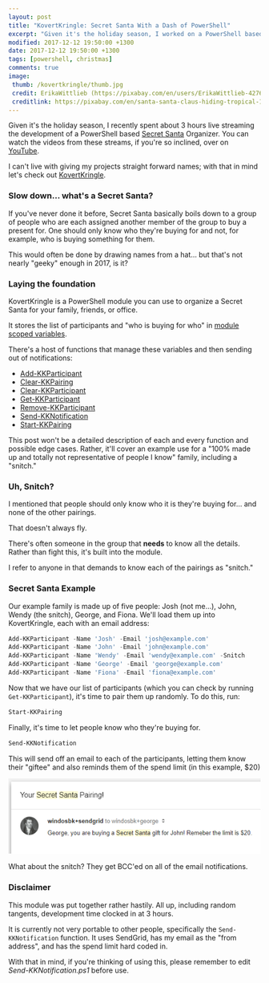 ```yaml
---
layout: post
title: "KovertKringle: Secret Santa With a Dash of PowerShell"
excerpt: "Given it's the holiday season, I worked on a PowerShell based Secret Santa Organizer"
modified: 2017-12-12 19:50:00 +1300
date: 2017-12-12 19:50:00 +1300
tags: [powershell, christmas]
comments: true
image:
 thumb: /kovertkringle/thumb.jpg
 credit: ErikaWittlieb (https://pixabay.com/en/users/ErikaWittlieb-427626/)
 creditlink: https://pixabay.com/en/santa-santa-claus-hiding-tropical-1900675/
---
```


Given it's the holiday season, I recently spent about 3 hours live streaming the
development of a PowerShell based [Secret
Santa](https://en.wikipedia.org/wiki/Secret_Santa) Organizer. You can watch the
videos from these streams, if you're so inclined, over on
[YouTube](https://youtu.be/Xr5FKSVu-E4).

I can't live with giving my projects straight forward names; with that in mind
let's check out
[KovertKringle](https://github.com/Windos/powershell-depot/tree/master/General/KovertKringle).

### Slow down… what's a Secret Santa?

If you've never done it before, Secret Santa basically boils down to a group of
people who are each assigned another member of the group to buy a present for.
One should only know who they're buying for and not, for example, who is buying
something for them.

This would often be done by drawing names from a hat… but that's not nearly
"geeky" enough in 2017, is it?

### Laying the foundation

KovertKringle is a PowerShell module you can use to organize a Secret Santa for
your family, friends, or office.

It stores the list of participants and "who is buying for who" in [module scoped
variables](http://mikefrobbins.com/2017/06/08/what-is-this-module-scope-in-powershell-that-you-speak-of/).

There's a host of functions that manage these variables and then sending out of
notifications:

-   [Add-KKParticipant](https://github.com/Windos/powershell-depot/blob/master/General/KovertKringle/Public/Add-KKParticipant.ps1)
-   [Clear-KKPairing](https://github.com/Windos/powershell-depot/blob/master/General/KovertKringle/Public/Clear-KKPairing.ps1)
-   [Clear-KKParticipant](https://github.com/Windos/powershell-depot/blob/master/General/KovertKringle/Public/Clear-KKParticipant.ps1)
-   [Get-KKParticipant](https://github.com/Windos/powershell-depot/blob/master/General/KovertKringle/Public/Get-KKParticipant.ps1)
-   [Remove-KKParticipant](https://github.com/Windos/powershell-depot/blob/master/General/KovertKringle/Public/Remove-KKParticipant.ps1)
-   [Send-KKNotification](https://github.com/Windos/powershell-depot/blob/master/General/KovertKringle/Public/Send-KKNotification.ps1)
-   [Start-KKPairing](https://github.com/Windos/powershell-depot/blob/master/General/KovertKringle/Public/Start-KKPairing.ps1)

This post won't be a detailed description of each and every function and
possible edge cases. Rather, it'll cover an example use for a "100% made up and
totally not representative of people I know" family, including a "snitch."

### Uh, Snitch?

I mentioned that people should only know who it is they're buying for… and none
of the other pairings.

That doesn't always fly.

There's often someone in the group that **needs** to know all the details.
Rather than fight this, it's built into the module.

I refer to anyone in that demands to know each of the pairings as "snitch."

### Secret Santa Example

Our example family is made up of five people: Josh (not me…), John, Wendy (the
snitch), George, and Fiona. We'll load them up into KovertKringle, each with an
email address:

```powershell
Add-KKParticipant -Name 'Josh' -Email 'josh@example.com'
Add-KKParticipant -Name 'John' -Email 'john@example.com'
Add-KKParticipant -Name 'Wendy' -Email 'wendy@example.com' -Snitch
Add-KKParticipant -Name 'George' -Email 'george@example.com'
Add-KKParticipant -Name 'Fiona' -Email 'fiona@example.com'
```

Now that we have our list of participants (which you can check by running
`Get-KKParticipant`), it's time to pair them up randomly. To do this, run:

```powershell
Start-KKPairing
```

Finally, it's time to let people know who they're buying for.

```powershell
Send-KKNotification
```

This will send off an email to each of the participants, letting them know their
"giftee" and also reminds them of the spend limit (in this example, $20)

![Example Email](/images/kovertkringle/example.png)

What about the snitch? They get BCC'ed on all of the email notifications.

### Disclaimer

This module was put together rather hastily. All up, including random tangents,
development time clocked in at 3 hours.

It is currently not very portable to other people, specifically the
`Send-KKNotification` function. It uses SendGrid, has my email as the "from
address", and has the spend limit hard coded in.

With that in mind, if you're thinking of using this, please remember to edit
*Send-KKNotification.ps1* before use.
